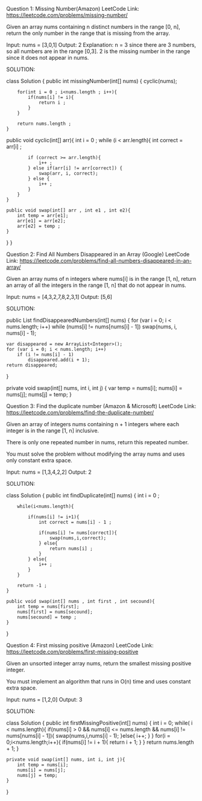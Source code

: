 Question 1: Missing Number(Amazon)
LeetCode Link: https://leetcode.com/problems/missing-number/

Given an array nums containing n distinct numbers in the range [0, n], return the only number in the range that is missing from the array.


Input: nums = [3,0,1]
Output: 2
Explanation: n = 3 since there are 3 numbers, so all numbers are in the range [0,3]. 2 is the missing number in the range since it does not appear in nums.


SOLUTION:


class Solution {
    public int missingNumber(int[] nums) {
        cyclic(nums);

        for(int i = 0 ; i<nums.length ; i++){
            if(nums[i] != i){
                return i ;
            }
        }

        return nums.length ;
    }

   public void cyclic(int[] arr){
        int i = 0 ;
        while (i < arr.length){
            int correct = arr[i] ;

            if (correct >= arr.length){
                i++ ;
            } else if(arr[i] != arr[correct]) {
                swap(arr, i, correct);
            } else {
                i++ ;
            }
        }
    }

    public void swap(int[] arr , int e1 , int e2){
        int temp = arr[e1];
        arr[e1] = arr[e2];
        arr[e2] = temp ;
    }
}
}


Question 2: Find All Numbers Disappeared in an Array (Google)
LeetCode Link: https://leetcode.com/problems/find-all-numbers-disappeared-in-an-array/


Given an array nums of n integers where nums[i] is in the range [1, n], return an array of all the integers in the range [1, n] that do not appear in nums.

Input: nums = [4,3,2,7,8,2,3,1]
Output: [5,6]


SOLUTION:


public List<Integer> findDisappearedNumbers(int[] nums) {
	for (var i = 0; i < nums.length; i++)
		while (nums[i] != nums[nums[i] - 1])
			swap(nums, i, nums[i] - 1);

	var disappeared = new ArrayList<Integer>();
	for (var i = 0; i < nums.length; i++)
		if (i != nums[i] - 1)
			disappeared.add(i + 1);
	return disappeared;
}

private void swap(int[] nums, int i, int j) {
	var temp = nums[i];
	nums[i] = nums[j];
	nums[j] = temp;
}





Question 3: Find the duplicate number (Amazon & Microsoft)
LeetCode Link: https://leetcode.com/problems/find-the-duplicate-number/


Given an array of integers nums containing n + 1 integers where each integer is in the range [1, n] inclusive.

There is only one repeated number in nums, return this repeated number.

You must solve the problem without modifying the array nums and uses only constant extra space.



Input: nums = [1,3,4,2,2]
Output: 2





SOLUTION:


class Solution {
    public int findDuplicate(int[] nums) {
        int i = 0 ;

        while(i<nums.length){

            if(nums[i] != i+1){
                int correct = nums[i] - 1 ;

                if(nums[i] != nums[correct]){
                    swap(nums,i,correct);
                } else{
                    return nums[i] ;
                }
            } else{
                i++ ;
            }
        }

        return -1 ;
    }

    public void swap(int[] nums , int first , int secound){
        int temp = nums[first];
        nums[first] = nums[secound];
        nums[secound] = temp ;
    }
}




Question 4: First missing positive (Amazon)
LeetCode Link: https://leetcode.com/problems/first-missing-positive


Given an unsorted integer array nums, return the smallest missing positive integer.

You must implement an algorithm that runs in O(n) time and uses constant extra space.



Input: nums = [1,2,0]
Output: 3




SOLUTION:


class Solution {
    public int firstMissingPositive(int[] nums) {
        int i = 0;
        while( i < nums.length){
            if(nums[i] > 0 && nums[i] <= nums.length && nums[i] != nums[nums[i] - 1]){
                swap(nums,i,nums[i] - 1);
            }else{
                i++;
            }
        }
        for(i = 0;i<nums.length;i++){
            if(nums[i] != i + 1){
                return i + 1;
            }
        }
        return nums.length + 1;
    }

    private void swap(int[] nums, int i, int j){
        int temp = nums[i];
        nums[i] = nums[j];
        nums[j] = temp;
    }
}